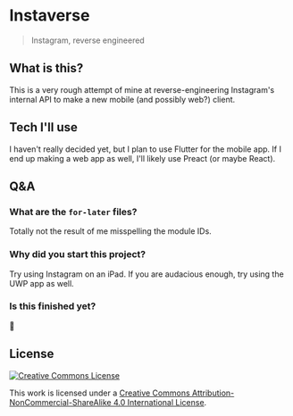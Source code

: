 # Instaverse

> Instagram, reverse engineered


## What is this?

This is a very rough attempt of mine at reverse-engineering Instagram's internal API to make a new mobile (and possibly web?) client.


## Tech I'll use

I haven't really decided yet, but I plan to use Flutter for the mobile app. If I end up making a web app as well, I'll likely use Preact (or maybe React).


## Q&A

### What are the `for-later` files?
Totally not the result of me misspelling the module IDs.

### Why did you start this project?
Try using Instagram on an iPad. If you are audacious enough, try using the UWP app as well.

### Is this finished yet?
🤣


## License
[![Creative Commons License](https://i.creativecommons.org/l/by-nc-sa/4.0/88x31.png)](http://creativecommons.org/licenses/by-nc-sa/4.0/)

This work is licensed under a [Creative Commons Attribution-NonCommercial-ShareAlike 4.0 International License](http://creativecommons.org/licenses/by-nc-sa/4.0/).